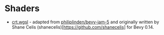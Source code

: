 # Shaders

- [crt.wgsl](crt.wgsl) - adapted from
  [philiplinden/bevy-jam-5](https://github.com/philiplinden/bevy-jam-5) and
  originally written by Shane Celis (shanecelis)[https://github.com/shanecelis]
  for Bevy 0.14.
